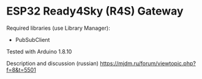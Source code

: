# ESP32 Ready4Sky (R4S) Gateway

Required libraries (use Library Manager):
* PubSubClient

Tested with Arduino 1.8.10

Description and discussion (russian)
https://mjdm.ru/forum/viewtopic.php?f=8&t=5501
